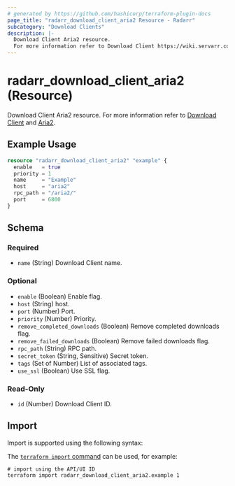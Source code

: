```yaml
---
# generated by https://github.com/hashicorp/terraform-plugin-docs
page_title: "radarr_download_client_aria2 Resource - Radarr"
subcategory: "Download Clients"
description: |-
  Download Client Aria2 resource.
  For more information refer to Download Client https://wiki.servarr.com/radarr/settings#download-clients and Aria2 https://wiki.servarr.com/radarr/supported#aria2.
---
```


# radarr_download_client_aria2 (Resource)

<!-- subcategory:Download Clients -->
Download Client Aria2 resource.
For more information refer to [Download Client](https://wiki.servarr.com/radarr/settings#download-clients) and [Aria2](https://wiki.servarr.com/radarr/supported#aria2).

## Example Usage

```terraform
resource "radarr_download_client_aria2" "example" {
  enable   = true
  priority = 1
  name     = "Example"
  host     = "aria2"
  rpc_path = "/aria2/"
  port     = 6800
}
```

<!-- schema generated by tfplugindocs -->
## Schema

### Required

- `name` (String) Download Client name.

### Optional

- `enable` (Boolean) Enable flag.
- `host` (String) host.
- `port` (Number) Port.
- `priority` (Number) Priority.
- `remove_completed_downloads` (Boolean) Remove completed downloads flag.
- `remove_failed_downloads` (Boolean) Remove failed downloads flag.
- `rpc_path` (String) RPC path.
- `secret_token` (String, Sensitive) Secret token.
- `tags` (Set of Number) List of associated tags.
- `use_ssl` (Boolean) Use SSL flag.

### Read-Only

- `id` (Number) Download Client ID.

## Import

Import is supported using the following syntax:

The [`terraform import` command](https://developer.hashicorp.com/terraform/cli/commands/import) can be used, for example:

```shell
# import using the API/UI ID
terraform import radarr_download_client_aria2.example 1
```
